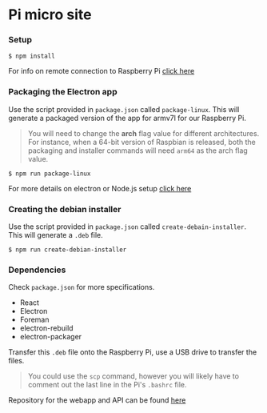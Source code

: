 # Pi micro site

### Setup 

``` console
$ npm install
```

For info on remote connection to Raspberry Pi [click here](documentation/piConnection.md)

### Packaging the Electron app

Use the script provided in `package.json` called `package-linux`. 
This will generate a packaged version of the app for armv7l for our Raspberry Pi. 
> You will need to change the **arch** flag value for different architectures. 
> For instance, when a 64-bit version of Raspbian is released, both the packaging 
> and installer commands will need `arm64` as the arch flag value. 

``` console
$ npm run package-linux
```
For more details on electron or Node.js setup [click here](documentation/electronSetup.md)

### Creating the debian installer

Use the script provided in `package.json` called `create-debain-installer`. 
This will generate a `.deb` file. 

``` console
$ npm run create-debian-installer
```

### Dependencies

Check `package.json` for more specifications.

- React
- Electron
- Foreman
- electron-rebuild
- electron-packager

Transfer this `.deb` file onto the Raspberry Pi, use a USB drive to transfer the files. 
> You could use the `scp` command, however you will likely have to comment out the 
> last line in the Pi's `.bashrc` file. 


Repository for the webapp and API can be found [here](https://github.com/CurtisGreen/FLYP-EC2-Repo)
